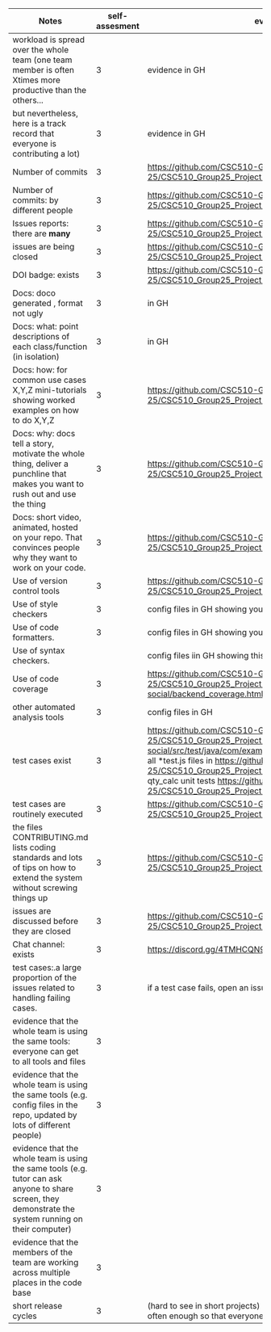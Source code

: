 | Notes|self-assesment|evidence|
|-----|-----|---------|
|workload is spread over the whole team (one team member is often Xtimes more productive than the others... |3|evidence in GH|
but nevertheless, here is a track record that everyone is contributing a lot)|3|evidence  in GH|
| Number of commits|3|https://github.com/CSC510-Group-25/CSC510_Group25_Project1|
| Number of commits: by different people|3|https://github.com/CSC510-Group-25/CSC510_Group25_Project1/pulse|
| Issues reports: there are **many**|3|https://github.com/CSC510-Group-25/CSC510_Group25_Project1/projects/1|
|  issues are being  closed|3|https://github.com/CSC510-Group-25/CSC510_Group25_Project1/projects/1|
| DOI badge: exists |3|https://github.com/CSC510-Group-25/CSC510_Group25_Project1|
|Docs: doco generated , format not ugly |3|in GH|
|Docs: what: point descriptions of each class/function (in isolation) |3|in GH|
|Docs: how: for common use cases X,Y,Z mini-tutorials showing worked examples on how to do X,Y,Z|3|https://github.com/CSC510-Group-25/CSC510_Group25_Project1/blob/main/docs/DemoScript.docx|
|Docs: why: docs tell a story, motivate the whole thing, deliver a punchline that makes you want to rush out and use the thing|3|https://github.com/CSC510-Group-25/CSC510_Group25_Project1|
|Docs: short video, animated, hosted on your repo. That convinces people why they want to work on your code.|3|https://github.com/CSC510-Group-25/CSC510_Group25_Project1#readme|
| Use of version control tools|3|https://github.com/CSC510-Group-25/CSC510_Group25_Project1|
|Use of  style checkers |3|config files in GH showing your config|
| Use of code  formatters. |3|config files in GH showing your this formatter's  config|
| Use of syntax checkers. ||config files iin  GH showing this checker's config  |
| Use of code coverage |3|https://github.com/CSC510-Group-25/CSC510_Group25_Project1/blob/main/spring-social/backend_coverage.html|
| other automated analysis tools|3|config files in GH|
| test cases exist|3|https://github.com/CSC510-Group-25/CSC510_Group25_Project1/tree/main/spring-social/src/test/java/com/example/springsocial <br/> all *test.js files in https://github.com/CSC510-Group-25/CSC510_Group25_Project1/tree/main/react-social/src <br/>qty_calc unit tests https://github.com/CSC510-Group-25/CSC510_Group25_Project1/tree/main/qty_calc/src/test/java|
| test cases are routinely executed|3|https://github.com/CSC510-Group-25/CSC510_Group25_Project1/actions|
 | the files CONTRIBUTING.md lists coding standards and lots of tips on how to extend the system without screwing things up|3|https://github.com/CSC510-Group-25/CSC510_Group25_Project1/blob/main/CONTRIBUTING.md|
| issues are discussed before they are closed|3|https://github.com/CSC510-Group-25/CSC510_Group25_Project1/issues/55|
| Chat channel: exists|3|https://discord.gg/4TMHCQN9|
| test cases:.a large proportion of the issues related to handling failing cases.|3|if a test case fails, open an issue and fix it|
| evidence that the whole team is using the same tools: everyone can get to all tools and files|3||
| evidence that the whole team is using the same tools (e.g. config files in the repo, updated by lots of different people)|3||
| evidence that the whole team is using the same tools (e.g. tutor can ask anyone to share screen, they demonstrate the system running on their computer)|3||
| evidence that the members of the team are working across multiple places in the code base|3||
|short release cycles |3| (hard to see in short projects) project members are committing often enough so that everyone can get your work|
